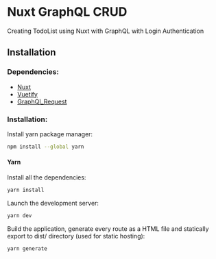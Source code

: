 # Nuxt GraphQL CRUD

Creating TodoList using Nuxt with GraphQL with Login Authentication

## Installation

### Dependencies:

* [Nuxt](https://nuxt.com/docs/getting-started/installation)
* [Vuetify](https://vuetifyjs.com/en)
* [GraphQl_Request](https://nuxt.com/modules/graphql-request)


### Installation:

Install yarn package manager:
```bash
npm install --global yarn
```

#### Yarn

Install all the dependencies:
```bash
yarn install
```

Launch the development server:
```bash
yarn dev
```

Build the application, generate every route as a HTML file and statically export to dist/ directory (used for static hosting):
```bash
yarn generate
```